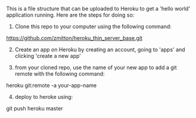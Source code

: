 This is a file structure that can be uploaded to Heroku to get a 'hello world' application running. Here are the steps for doing so:

1) Clone this repo to your computer using the following command:

https://github.com/zmitton/heroku_thin_server_base.git


2) Create an app on Heroku by creating an account, going to 'apps' and clicking 'create a new app'

3) from your cloned repo, use the name of your new app to add a git remote with the following command:

heroku git:remote -a your-app-name


4) deploy to heroke using:

git push heroku master

